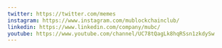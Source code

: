 ```yaml
---
twitter: https://twitter.com/memes
instagram: https://www.instagram.com/mublockchainclub/
linkedin: https://www.linkedin.com/company/mubc/
youtube: https://www.youtube.com/channel/UC78tQagLk8hqRSsn1zkdySw
---
```

